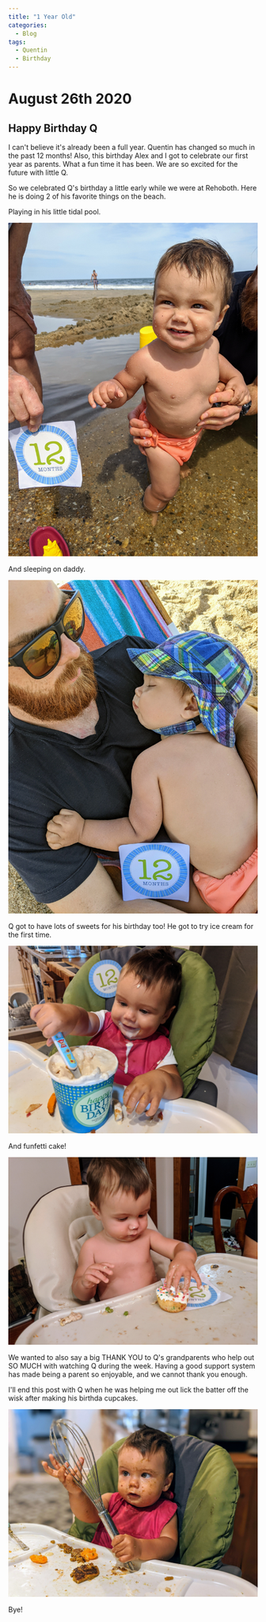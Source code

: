 ```yaml
---
title: "1 Year Old"
categories:
  - Blog
tags:
  - Quentin
  - Birthday
---
```


# August 26th 2020

## Happy Birthday Q

I can't believe it's already been a full year. Quentin has changed so much in the past 12 months! Also, this birthday Alex and I got to celebrate our first year as parents. What a fun time it has been. We are so excited for the future with little Q. 

So we celebrated Q's birthday a little early while we were at Rehoboth. Here he is doing 2 of his favorite things on the beach.

Playing in his little tidal pool.

![Picture Title](/assets/images/12mo.jpg)

And sleeping on daddy.

![Picture Title](/assets/images/12mosleep.jpg)

Q got to have lots of sweets for his birthday too! He got to try ice cream for the first time.

![Picture Title](/assets/images/icecream.jpg)

And funfetti cake!

![Picture Title](/assets/images/funfetti.jpg)

We wanted to also say a big THANK YOU to Q's grandparents who help out SO MUCH with watching Q during the week. Having a good support system has made being a parent so enjoyable, and we cannot thank you enough.

I'll end this post with Q when he was helping me out lick the batter off the wisk after making his birthda cupcakes.

![Picture Title](/assets/images/wisk.jpg)

Bye!
